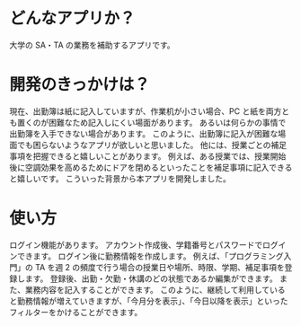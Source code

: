 # どんなアプリか？
大学の SA・TA の業務を補助するアプリです。

# 開発のきっかけは？
現在、出勤簿は紙に記入していますが、作業机が小さい場合、PC と紙を両方とも置くのが困難なため記入しにくい場面があります。
あるいは何らかの事情で出勤簿を入手できない場合があります。
このように、出勤簿に記入が困難な場面でも困らないようなアプリが欲しいと思いました。
他には、授業ごとの補足事項を把握できると嬉しいことがあります。
例えば、ある授業では、授業開始後に空調効果を高めるためにドアを閉めるといったことを補足事項に記入できると嬉しいです。
こういった背景から本アプリを開発しました。

# 使い方
ログイン機能があります。
アカウント作成後、学籍番号とパスワードでログインできます。
ログイン後に勤務情報を作成します。
例えば、「プログラミング入門」の TA を週 2 の頻度で行う場合の授業日や場所、時限、学期、補足事項を登録します。
登録後、出勤・欠勤・休講のどの状態であるか編集ができます。
また、業務内容を記入することができます。
このように、継続して利用していると勤務情報が増えていきますが、「今月分を表示」、「今日以降を表示」といったフィルターをかけることができます。
